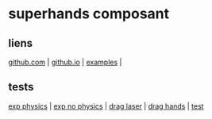 # superhands composant

## liens
[github.com](https://github.com/wmurphyrd/aframe-super-hands-component) | 
[github.io](https://wmurphyrd.github.io/aframe-super-hands-component/) |
[examples](https://wmurphyrd.github.io/aframe-super-hands-component/examples/) |

## tests
[exp physics](https://eminet666.github.io/eminet_VR/x_test/superhands/examples/0_exp_physics_handscontrol.html) |
[exp no physics](https://eminet666.github.io/eminet_VR/x_test/superhands/examples/1_exp_nophysics_lasercontrol.html) |
[drag laser](https://eminet666.github.io/eminet_VR/x_test/superhands/0_drag_lasercontrol.html) |
[drag hands](https://eminet666.github.io/eminet_VR/x_test/superhands/0_drag_handscontrol.html) |
[test](https://eminet666.github.io/eminet_VR/x_test/superhands/test.html)
